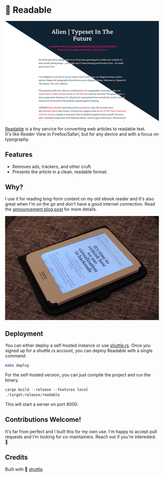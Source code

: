 # 📖 Readable

[![Screenshot](/assets/screenshot.jpg)](https://readable.shuttleapp.rs)

[Readable] is a tiny service for converting web articles to readable text.  
It's like _Reader View_ in Firefox/Safari, but for any device and with a focus on
typography.

## Features

- Removes ads, trackers, and other cruft.
- Presents the article in a clean, readable format.

## Why?

I use it for reading long-form content on my old ebook reader and it's also
great when I'm on the go and don't have a good internet connection.
Read the [announcement blog post](https://endler.dev/2022/readable) for more details.

![My kobo eBook reader](/assets/kobo.jpg)

## Deployment

You can either deploy a self-hosted instance or use [shuttle.rs](shuttle.rs).
Once you signed up for a shuttle.rs account, you can deploy Readable with a
single command:

```bash
make deploy
```

For the self-hosted version, you can just compile the project and run the binary.

```rust
cargo build --release --features local
./target/release/readable
```

This will start a server on port 8000.

## Contributions Welcome!

It's far from perfect and I built this for my own use.
I'm happy to accept pull requests and I'm looking for co-maintainers.
Reach out if you're interested. 🌈

## Credits

Built with 🚀 [shuttle](https://shuttle.rs).

[readable]: https://readable.shuttleapp.rs
